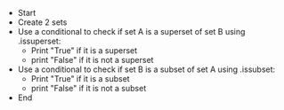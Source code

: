 * Start
* Create 2 sets
* Use a conditional to check if set A is a superset of set B using .issuperset:
  * Print "True" if it is a superset
  * print "False" if it is not a superset
* Use a conditional to check if set B is a subset of set A using .issubset:
  * Print "True" if it is a subset
  * print "False" if it is not a subset
* End
